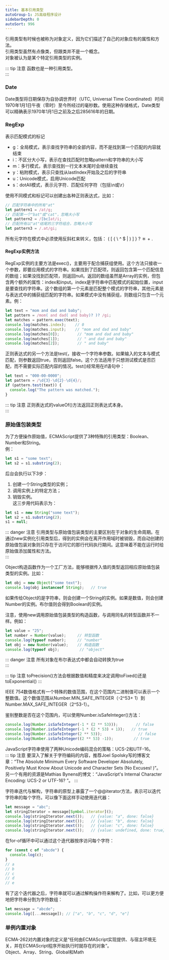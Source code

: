 ```yaml
---
title: 基本引用类型
autoGroup-1: JS高级程序设计
sidebarDepth: 0
autoSort: 996
---
```


引用类型有时候也被称为对象定义，因为它们描述了自己的对象应有的属性和方法。    
引用类型虽然有点像类，但跟类并不是一个概念。    
对象被认为是某个特定引用类型的实例。  

::: tip 注意
函数也是一种引用类型。    
:::

### Date  
Date类型将日期保存为自协调世界时（UTC, Universal Time Coordinated）时间1970年1月1日午夜（零时）至今所经过的毫秒数。使用这种存储格式，Date类型可以精确表示1970年1月1日之前及之后285616年的日期。   


### RegExp   
表示匹配模式的标记   
- g：全局模式，表示查找字符串的全部内容，而不是找到第一个匹配的内容就结束    
- i：不区分大小写，表示在查找匹配时忽略pattern和字符串的大小写   
- m：多行模式，表示查找到一行文本末尾时会继续查找    
- y：粘附模式，表示只查找从lastIndex开始及之后的字符串    
- u：Unicode模式，启用Unicode匹配   
- s：dotAll模式，表示元字符．匹配任何字符（包括\n或\r）   

使用不同模式和标记可以创建出各种正则表达式，比如：   
```js
// 匹配字符串中的所有"at"
let pattern1 = /at/g;
// 匹配第一个"bat"或"cat"，忽略大小写
let pattern2 = /[bc]at/i;
// 匹配所有以"at"结尾的三字符组合，忽略大小写
let pattern3 = /.at/gi;
```

所有元字符在模式中必须使用反斜杠来转义，包括：    ( [ { \ ^ $ | ) ] } ? ＊ + .    

#### RegExp实例方法   
RegExp实例的主要方法是exec()，主要用于配合捕获组使用。这个方法只接收一个参数，即要应用模式的字符串。如果找到了匹配项，则返回包含第一个匹配信息的数组；如果没找到匹配项，则返回null。返回的数组虽然是Array的实例，但包含两个额外的属性：index和input。index是字符串中匹配模式的起始位置，input是要查找的字符串。这个数组的第一个元素是匹配整个模式的字符串，其他元素是与表达式中的捕获组匹配的字符串。如果模式中没有捕获组，则数组只包含一个元素。例：    
```js
let text = "mom and dad and baby";
let pattern = /mom( and dad( and baby)? )? /gi;
let matches = pattern.exec(text);
console.log(matches.index);    // 0
console.log(matches.input);    // "mom and dad and baby"
console.log(matches[0]);        // "mom and dad and baby"
console.log(matches[1]);        // " and dad and baby"
console.log(matches[2]);        // " and baby"
```     

正则表达式的另一个方法是test(，接收一个字符串参数。如果输入的文本与模式匹配，则参数返回true，否则返回false。这个方法适用于只想测试模式是否匹配，而不需要实际匹配内容的情况。test()经常用在if语句中：    
```js
let text = "000-00-0000";
let pattern = /\d{3}-\d{2}-\d{4}/;
if (pattern.test(text)) {
  console.log("The pattern was matched.");
}
```
::: tip 注意
正则表达式的valueOf()方法返回正则表达式本身。   
:::



### 原始值包装类型   
为了方便操作原始值，ECMAScript提供了3种特殊的引用类型：Boolean、Number和String。   
例：
```js
let s1 = "some text";
let s2 = s1.substring(2);
```
后台会执行以下3步：
1. 创建一个String类型的实例；    
2. 调用实例上的特定方法；   
3. 销毁实例。    
这三步用代码表示为：   
```js
let s1 = new String("some text");
let s2 = s1.substring(2);
s1 = null;
```

::: danger 注意
引用类型与原始值包装类型的主要区别在于对象的生命周期。在通过new实例化引用类型后，得到的实例会在离开作用域时被销毁，而自动创建的原始值包装对象则只存在于访问它的那行代码执行期间。这意味着不能在运行时给原始值添加属性和方法。   
:::

Object构造函数作为一个工厂方法，能够根据传入值的类型返回相应原始值包装类型的实例。比如：    
```js
let obj = new Object("some text");
console.log(obj instanceof String);   // true
```
如果传给Object的是字符串，则会创建一个String的实例。如果是数值，则会创建Number的实例。布尔值则会得到Boolean的实例。    

注意，使用new调用原始值包装类型的构造函数，与调用同名的转型函数并不一样。例如：   
```js
let value = "25";
let number = Number(value);     // 转型函数
console.log(typeof number);     // "number"
let obj = new Number(value);    // 构造函数
console.log(typeof obj);         // "object"
```

::: danger 注意
所有对象在布尔表达式中都会自动转换为true   
:::

::: tip 注意
toPrecision()方法会根据数值和精度来决定调用toFixed()还是toExponential()
:::

IEEE 754数值格式有一个特殊的数值范围，在这个范围内二进制值可以表示一个整数值。这个数值范围从Number.MIN_SAFE_INTEGER（-2^53+ 1）到Number.MAX_SAFE_INTEGER（2^53-1）。  
 
鉴别整数是否在这个范围内，可以使用Number.isSafeInteger()方法：
```js
console.log(Number.isSafeInteger(-1 * (2 ** 53)));        // false
console.log(Number.isSafeInteger(-1 * (2 * 53) + 1));   // true
console.log(Number.isSafeInteger(2 ** 53));                // false
console.log(Number.isSafeInteger((2 ** 53) -1));         // true
```

JavaScript字符串使用了两种Unicode编码混合的策略：UCS-2和UTF-16。   
::: tip 注意
要深入了解关于字符编码的内容，推荐Joel Spolsky写的博客文章：“The Absolute Minimum Every Software Developer Absolutely, Positively Must Know About Unicode and Character Sets (No Excuses! )”。     
另一个有用的资源是Mathias Bynens的博文：“JavaScript's Internal Character Encoding: UCS-2 or UTF-16? ”。
:::

字符串迭代与解构，字符串的原型上暴露了一个@@iterator方法，表示可以迭代字符串的每个字符。可以像下面这样手动使用迭代器：   
```js
let message = "abc";
let stringIterator = message[Symbol.iterator]();
console.log(stringIterator.next());   // {value: "a", done: false}
console.log(stringIterator.next());   // {value: "b", done: false}
console.log(stringIterator.next());   // {value: "c", done: false}
console.log(stringIterator.next());   // {value: undefined, done: true}
```
在for-of循环中可以通过这个迭代器按序访问每个字符：   
```js
for (const c of "abcde") {
  console.log(c);
}
// a
// b
// c
// d
// e
```
有了这个迭代器之后，字符串就可以通过解构操作符来解构了。比如，可以更方便地把字符串分割为字符数组：   
```js
let message = "abcde";
console.log([...message]); // ["a", "b", "c", "d", "e"]
```


### 单例内置对象   
ECMA-262对内置对象的定义是“任何由ECMAScript实现提供、与宿主环境无关，并在ECMAScript程序开始执行时就存在的对象”。  
Object、Array、String、Global和Math    